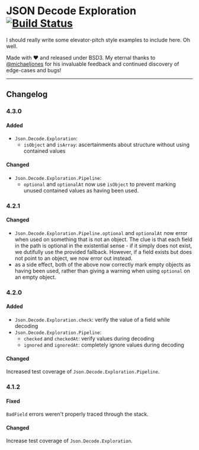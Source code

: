 # JSON Decode Exploration [![Build Status](https://travis-ci.org/zwilias/json-decode-exploration.svg?branch=master)](https://travis-ci.org/zwilias/json-decode-exploration)

I should really write some elevator-pitch style examples to include here. Oh
well.

Made with ❤️  and released under BSD3. My eternal thanks to
[@michaeljones](https://github.com/michaeljones) for his invaluable feedback and
continued discovery of edge-cases and bugs!

---

## Changelog

### 4.3.0

#### Added

- `Json.Decode.Exploration`:
    - `isObject` and `isArray`: ascertainments about structure without using
      contained values

#### Changed

- `Json.Decode.Exploration.Pipeline`:
    - `optional` and `optionalAt` now use `isObject` to prevent marking unused
      contained values as having been used.

### 4.2.1

#### Changed

- `Json.Decode.Exploration.Pipeline.optional` and `optionalAt` now error when
  used on something that is not an object. The clue is that each field in the
  path is optional in the existential sense - if it simply does not exist, we
  dutifully use the provided fallback. However, if a field exists but does not
  point to an object, we now error out instead.
- as a side effect, both of the above now correctly mark empty objects as having
  been used, rather than giving a warning when using `optional` on an empty
  object.
  
### 4.2.0

#### Added

- `Json.Decode.Exploration.check`: verify the value of a field while decoding
- `Json.Decode.Exploration.Pipeline`:
    - `checked` and `checkedAt`: verify values during decoding
    - `ignored` and `ignoredAt`: completely ignore values during decoding

#### Changed

Increased test coverage of `Json.Decode.Exploration.Pipeline`.

### 4.1.2

#### Fixed

`BadField` errors weren't properly traced through the stack.

#### Changed

Increase test coverage of `Json.Decode.Exploration`.
